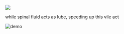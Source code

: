 ![](https://komarev.com/ghpvc/?username=sou1punKe&label=tacos&color=0a0a0a&base=400)



while spinal fluid acts as lube, speeding up this vile act

![demo](https://github.com/user-attachments/assets/9eeb9a97-28ce-4102-a59e-2f19ff09f944)




<!--
**sou1punK/sou1punK** is a ✨ _special_ ✨ repository because its `README.md` (this file) appears on your GitHub profile.

Here are some ideas to get you started:

- 🔭 I’m currently working on ...
- 🌱 I’m currently learning ...
- 👯 I’m looking to collaborate on ...
- 🤔 I’m looking for help with ...
- 💬 Ask me about ...
- 📫 How to reach me: ...
- 😄 Pronouns: ...
- ⚡ Fun fact: ...
-->
